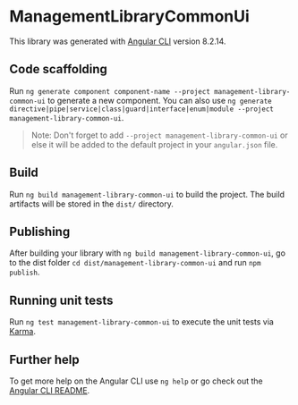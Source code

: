 # ManagementLibraryCommonUi

This library was generated with [Angular CLI](https://github.com/angular/angular-cli) version 8.2.14.

## Code scaffolding

Run `ng generate component component-name --project management-library-common-ui` to generate a new component. You can also use `ng generate directive|pipe|service|class|guard|interface|enum|module --project management-library-common-ui`.
> Note: Don't forget to add `--project management-library-common-ui` or else it will be added to the default project in your `angular.json` file. 

## Build

Run `ng build management-library-common-ui` to build the project. The build artifacts will be stored in the `dist/` directory.

## Publishing

After building your library with `ng build management-library-common-ui`, go to the dist folder `cd dist/management-library-common-ui` and run `npm publish`.

## Running unit tests

Run `ng test management-library-common-ui` to execute the unit tests via [Karma](https://karma-runner.github.io).

## Further help

To get more help on the Angular CLI use `ng help` or go check out the [Angular CLI README](https://github.com/angular/angular-cli/blob/master/README.md).
